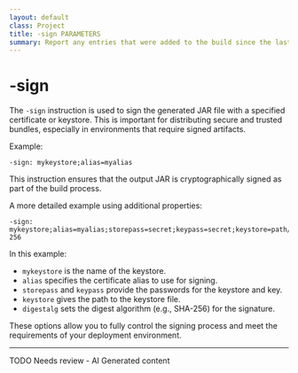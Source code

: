 ```yaml
---
layout: default
class: Project
title: -sign PARAMETERS 
summary: Report any entries that were added to the build since the last JAR was made.
---
```



# -sign

The `-sign` instruction is used to sign the generated JAR file with a specified certificate or keystore. This is important for distributing secure and trusted bundles, especially in environments that require signed artifacts.

Example:

```
-sign: mykeystore;alias=myalias
```

This instruction ensures that the output JAR is cryptographically signed as part of the build process.

A more detailed example using additional properties:

```
-sign: mykeystore;alias=myalias;storepass=secret;keypass=secret;keystore=path/to/keystore.jks;digestalg=SHA-256
```

In this example:
- `mykeystore` is the name of the keystore.
- `alias` specifies the certificate alias to use for signing.
- `storepass` and `keypass` provide the passwords for the keystore and key.
- `keystore` gives the path to the keystore file.
- `digestalg` sets the digest algorithm (e.g., SHA-256) for the signature.

These options allow you to fully control the signing process and meet the requirements of your deployment environment.




---
TODO Needs review - AI Generated content